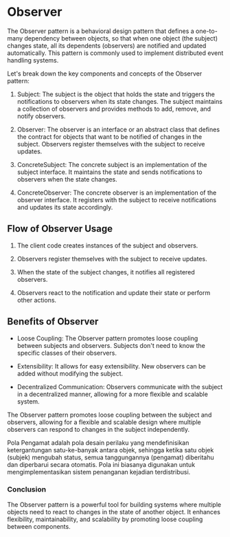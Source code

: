# Observer

The Observer pattern is a behavioral design pattern that defines a one-to-many dependency between objects, so that when one object (the subject) changes state, all its dependents (observers) are notified and updated automatically. This pattern is commonly used to implement distributed event handling systems.

Let's break down the key components and concepts of the Observer pattern:

1. Subject:
   The subject is the object that holds the state and triggers the notifications to observers when its state changes.
   The subject maintains a collection of observers and provides methods to add, remove, and notify observers.

2. Observer:
   The observer is an interface or an abstract class that defines the contract for objects that want to be notified of changes in the subject.
   Observers register themselves with the subject to receive updates.

3. ConcreteSubject:
   The concrete subject is an implementation of the subject interface. It maintains the state and sends notifications to observers when the state changes.

4. ConcreteObserver:
   The concrete observer is an implementation of the observer interface. It registers with the subject to receive notifications and updates its state accordingly.

## Flow of Observer Usage

1. The client code creates instances of the subject and observers.

2. Observers register themselves with the subject to receive updates.

3. When the state of the subject changes, it notifies all registered observers.

4. Observers react to the notification and update their state or perform other actions.

## Benefits of Observer

- Loose Coupling:
  The Observer pattern promotes loose coupling between subjects and observers. Subjects don't need to know the specific classes of their observers.

- Extensibility:
  It allows for easy extensibility. New observers can be added without modifying the subject.

- Decentralized Communication:
  Observers communicate with the subject in a decentralized manner, allowing for a more flexible and scalable system.

The Observer pattern promotes loose coupling between the subject and observers, allowing for a flexible and scalable design where multiple observers can respond to changes in the subject independently.

Pola Pengamat adalah pola desain perilaku yang mendefinisikan ketergantungan satu-ke-banyak antara objek, sehingga ketika satu objek (subjek) mengubah status, semua tanggungannya (pengamat) diberitahu dan diperbarui secara otomatis. Pola ini biasanya digunakan untuk mengimplementasikan sistem penanganan kejadian terdistribusi.

### Conclusion

The Observer pattern is a powerful tool for building systems where multiple objects need to react to changes in the state of another object. It enhances flexibility, maintainability, and scalability by promoting loose coupling between components.
